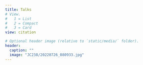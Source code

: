 ```yaml
---
title: Talks
# View.
#   1 = List
#   2 = Compact
#   3 = Card
view: citation

# Optional header image (relative to `static/media/` folder).
header:
  caption: ""
  image: "JC238/20220726_080933.jpg"
---
```

